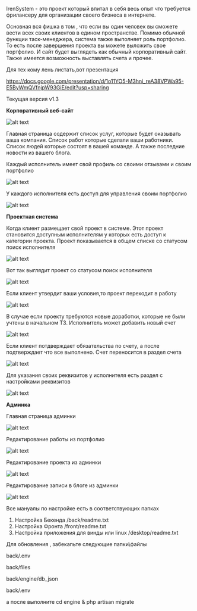 IrenSystem - это проект который впитал в себя весь опыт что требуется фрилансеру для организации своего бизнеса
в интернете.

Основная вся фишка в том , что если вы один человек вы сможете вести всех своих клиентов в едином пространстве.
Помимо обычной функции таск-менеджера, система также выполняет роль портфолио. То есть после завершения проекта
вы можете выложить свое портфолио. И сайт будет выглядеть как обычный корпоративный сайт.
Также имеется возможность выставлять счета и прочее.


Для тех кому лень листать,вот презентация

https://docs.google.com/presentation/d/1o11YO5-M3hni_reA38VPWa95-E5ByWmQVfnjpW93GiE/edit?usp=sharing

Текущая версия v1.3

**Корпоративный веб-сайт**

![alt text](screenshots/site_main.png "Главная страница")

Главная страница содержит список услуг, которые будет оказывать ваша компания.
Список работ которые сделали ваши работники. Список людей которые состоят в вашей команде.
А также последние новости из вашего блога.

Каждый исполнитель имеет свой профиль со своими отзывами и своим портфолио

![alt text](screenshots/site_developer_profile.png "Профиль исполнителя")

У каждого исполнителя есть доступ для управления своим портфолио 

![alt text](screenshots/site_manage_portfolio.png "Управление своим портфолио")

**Проектная система**

Когда клиент размещает свой проект в системе. Этот проект становится доступным 
исполнителям у которых есть доступ к категории проекта. Проект показывается в общем списке со статусом поиск исполнителя

![alt text](screenshots/site_projects_list.png "Список проектов")

Вот так выглядит проект со статусом поиск исполнителя

![alt text](screenshots/site_project_freelance.png "Проект в статусе поиск исполнителя")

Если клиент утвердит ваши условия,то проект переходит в работу

![alt text](screenshots/site_project_work.png "Проект в работе")

В случае если проекту требуются новые доработки, которые не были учтены в начальном ТЗ.
Исполнитель может добавить новый счет

![alt text](screenshots/add_invoice.png "Добавление счета")

Если клиент потдверждает обязательства по счету, а после подтверждает что все выполнено.
Счет переносится в раздел счета

![alt text](screenshots/site_invoices_all.png "Список счетов")

Для указания своих реквизитов у исполнителя есть раздел с настройками реквизитов

![alt text](screenshots/site_edit_account.png "Редактирование настроек исполнителя")


**Админка**

Главная страница админки

![alt text](screenshots/admin_main.png "Админка")

Редактирование работы из портфолио

![alt text](screenshots/admin_portfolio.png "Админка")


Редактирование проекта из админки

![alt text](screenshots/admin_project.png "Админка")

Редактирование записи в блоге из админки

![alt text](screenshots/admin_edit_post.png "Админка")

Все мануалы по настройке есть в соответствующих папках
1. Настройка Бекенда /back/readme.txt
2. Настройка Фронта /front/readme.txt
3. Настройка приложения для винды или linux /desktop/readme.txt

Для обновления , забекапьте следующие папки\файлы

back/.env

back/files

back/engine/db_json

back/.env

а после выполните 
cd engine & php artisan migrate 













